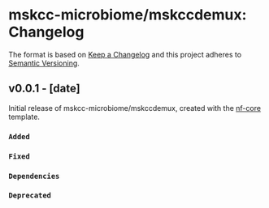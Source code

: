 # mskcc-microbiome/mskccdemux: Changelog

The format is based on [Keep a Changelog](https://keepachangelog.com/en/1.0.0/)
and this project adheres to [Semantic Versioning](https://semver.org/spec/v2.0.0.html).

## v0.0.1 - [date]

Initial release of mskcc-microbiome/mskccdemux, created with the [nf-core](https://nf-co.re/) template.

### `Added`

### `Fixed`

### `Dependencies`

### `Deprecated`
